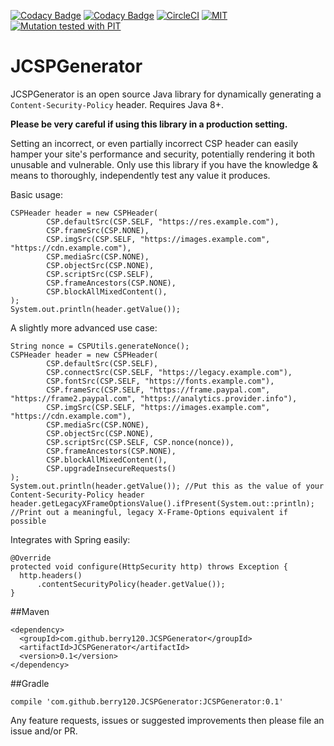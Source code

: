 [![Codacy Badge](https://api.codacy.com/project/badge/Grade/3252efe6e79b4ce7b249222634cf9aed)](https://www.codacy.com/app/berry120/JCSPGenerator?utm_source=github.com&amp;utm_medium=referral&amp;utm_content=berry120/JCSPGenerator&amp;utm_campaign=Badge_Grade)
[![Codacy Badge](https://api.codacy.com/project/badge/Coverage/3252efe6e79b4ce7b249222634cf9aed)](https://www.codacy.com/app/berry120/JCSPGenerator?utm_source=github.com&utm_medium=referral&utm_content=berry120/JCSPGenerator&utm_campaign=Badge_Coverage)
[![CircleCI](https://circleci.com/gh/berry120/JCSPGenerator.svg?style=svg)](https://circleci.com/gh/berry120/JCSPGenerator)
[![MIT](https://img.shields.io/badge/license-MIT-green.svg)](https://opensource.org/licenses/MIT)
[![Mutation tested with PIT](https://img.shields.io/badge/-Mutation%20tested%20with%20PIT-blue.svg)](http://pitest.org/)

# JCSPGenerator
JCSPGenerator is an open source Java library for dynamically generating a `Content-Security-Policy` header. Requires Java 8+.

**Please be very careful if using this library in a production setting.**

Setting an incorrect, or even partially incorrect CSP header can easily hamper your site's performance and security, potentially rendering it both unusable and vulnerable. Only use this library if you have the knowledge & means to thoroughly, independently test any value it produces.

Basic usage:

    CSPHeader header = new CSPHeader(
            CSP.defaultSrc(CSP.SELF, "https://res.example.com"),
            CSP.frameSrc(CSP.NONE),
            CSP.imgSrc(CSP.SELF, "https://images.example.com", "https://cdn.example.com"),
            CSP.mediaSrc(CSP.NONE),
            CSP.objectSrc(CSP.NONE),
            CSP.scriptSrc(CSP.SELF),
            CSP.frameAncestors(CSP.NONE),
            CSP.blockAllMixedContent(),
    );
    System.out.println(header.getValue());

A slightly more advanced use case:

    String nonce = CSPUtils.generateNonce();
    CSPHeader header = new CSPHeader(
            CSP.defaultSrc(CSP.SELF),
            CSP.connectSrc(CSP.SELF, "https://legacy.example.com"),
            CSP.fontSrc(CSP.SELF, "https://fonts.example.com"),
            CSP.frameSrc(CSP.SELF, "https://frame.paypal.com", "https://frame2.paypal.com", "https://analytics.provider.info"),
            CSP.imgSrc(CSP.SELF, "https://images.example.com", "https://cdn.example.com"),
            CSP.mediaSrc(CSP.NONE),
            CSP.objectSrc(CSP.NONE),
            CSP.scriptSrc(CSP.SELF, CSP.nonce(nonce)),
            CSP.frameAncestors(CSP.NONE),
            CSP.blockAllMixedContent(),
            CSP.upgradeInsecureRequests()
    );
    System.out.println(header.getValue()); //Put this as the value of your Content-Security-Policy header
    header.getLegacyXFrameOptionsValue().ifPresent(System.out::println); //Print out a meaningful, legacy X-Frame-Options equivalent if possible
    
Integrates with Spring easily:

    @Override
    protected void configure(HttpSecurity http) throws Exception {
      http.headers()
          .contentSecurityPolicy(header.getValue());
    }
  
##Maven

    <dependency>
      <groupId>com.github.berry120.JCSPGenerator</groupId>
      <artifactId>JCSPGenerator</artifactId>
      <version>0.1</version>
    </dependency>

##Gradle

    compile 'com.github.berry120.JCSPGenerator:JCSPGenerator:0.1'

Any feature requests, issues or suggested improvements then please file an issue and/or PR.


